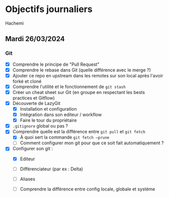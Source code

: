 # Objectifs journaliers

Hachemi

## Mardi 26/03/2024


### Git

- [x] Comprendre le principe de "Pull Request"
- [x] Comprendre le rebase dans Git (quelle différence avec le merge ?)
- [x] Ajouter ce repo en upstream dans les remotes sur son local après l'avoir forké et cloné
- [x] Comprendre l'utilité et le fonctionnement de `git stash`
- [x] Créer un cheat sheet sur Git (en groupe en respectant les bests practices et Gitflow)
- [x] Découverte de LazyGit
  - [x] Installation et configuration
  - [x] Intégration dans son editeur / workflow
  - [x] Faire le tour du propriétaire
- [x] `.gitignore` global ou pas ?
- [x] Comprendre quelle est la différence entre `git pull` et `git fetch`
    - [x] À quoi sert la commande `git fetch —prune`
    - [ ] Comment configurer mon git pour que ce soit fait automatiquement ?
- [x] Configurer son git : 
  - [x] Editeur 
  - [ ] Différenciateur (par ex : Delta) 
  - [ ] Aliases 
  - [ ] Comprendre la différence entre config locale, globale et système

